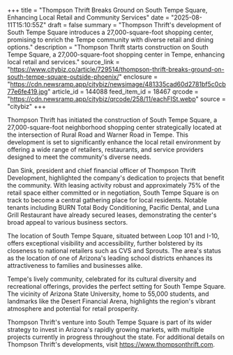 +++
title = "Thompson Thrift Breaks Ground on South Tempe Square, Enhancing Local Retail and Community Services"
date = "2025-08-11T15:10:55Z"
draft = false
summary = "Thompson Thrift's development of South Tempe Square introduces a 27,000-square-foot shopping center, promising to enrich the Tempe community with diverse retail and dining options."
description = "Thompson Thrift starts construction on South Tempe Square, a 27,000-square-foot shopping center in Tempe, enhancing local retail and services."
source_link = "https://www.citybiz.co/article/729514/thompson-thrift-breaks-ground-on-south-tempe-square-outside-phoenix/"
enclosure = "https://cdn.newsramp.app/citybiz/newsimage/481335cad60d2781bf5c0cb77e6fe419.jpg"
article_id = 144088
feed_item_id = 18467
qrcode = "https://cdn.newsramp.app/citybiz/qrcode/258/11/eachFISt.webp"
source = "citybiz"
+++

<p>Thompson Thrift has initiated the construction of South Tempe Square, a 27,000-square-foot neighborhood shopping center strategically located at the intersection of Rural Road and Warner Road in Tempe. This development is set to significantly enhance the local retail environment by offering a wide range of retailers, restaurants, and service providers designed to meet the community's diverse needs.</p><p>Dan Sink, president and chief financial officer of Thompson Thrift Development, highlighted the company's dedication to projects that benefit the community. With leasing activity robust and approximately 75% of the retail space either committed or in negotiation, South Tempe Square is on track to become a central gathering place for local residents. Notable tenants including BURN Total Body Conditioning, Pacific Dental, and Luna Grill Restaurant have already secured leases, demonstrating the center's broad appeal to various business sectors.</p><p>The location of South Tempe Square, situated between Loop 101 and I-10, offers exceptional visibility and accessibility, further bolstered by its closeness to national retailers such as CVS and Sprouts. The area's status as the location of one of Arizona's leading school districts enhances its attractiveness to families and businesses alike.</p><p>Tempe's lively community, celebrated for its cultural diversity and recreational offerings, provides the perfect setting for South Tempe Square. The vicinity of Arizona State University, home to 55,000 students, and landmarks like the Desert Financial Arena, highlights the region's vibrant atmosphere and potential for retail prosperity.</p><p>Thompson Thrift's venture into South Tempe Square is part of its wider strategy to invest in Arizona's rapidly growing markets, with multiple projects currently in progress throughout the state. For additional details on Thompson Thrift's developments, visit <a href='https://www.thompsonthrift.com' rel='nofollow' target='_blank'>https://www.thompsonthrift.com</a>.</p>